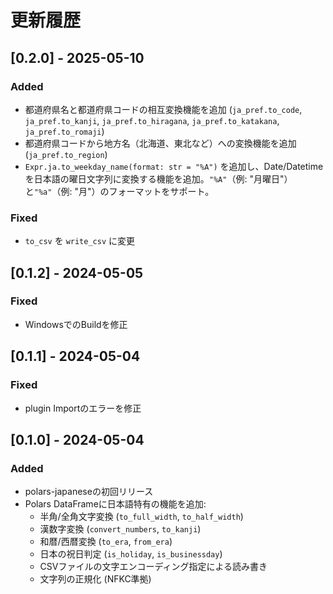 # 更新履歴

## [0.2.0] - 2025-05-10
### Added
- 都道府県名と都道府県コードの相互変換機能を追加 (`ja_pref.to_code`, `ja_pref.to_kanji`, `ja_pref.to_hiragana`, `ja_pref.to_katakana`, `ja_pref.to_romaji`)
- 都道府県コードから地方名（北海道、東北など）への変換機能を追加 (`ja_pref.to_region`)
- `Expr.ja.to_weekday_name(format: str = "%A")` を追加し、Date/Datetimeを日本語の曜日文字列に変換する機能を追加。`"%A"`（例: "月曜日"）と`"%a"`（例: "月"）のフォーマットをサポート。

### Fixed
- `to_csv` を `write_csv` に変更

## [0.1.2] - 2024-05-05
### Fixed
- WindowsでのBuildを修正

## [0.1.1] - 2024-05-04
### Fixed
- plugin Importのエラーを修正

## [0.1.0] - 2024-05-04

### Added
- polars-japaneseの初回リリース
- Polars DataFrameに日本語特有の機能を追加:
  - 半角/全角文字変換 (`to_full_width`, `to_half_width`)
  - 漢数字変換 (`convert_numbers`, `to_kanji`)
  - 和暦/西暦変換 (`to_era`, `from_era`)
  - 日本の祝日判定 (`is_holiday`, `is_businessday`)
  - CSVファイルの文字エンコーディング指定による読み書き
  - 文字列の正規化 (NFKC準拠)
